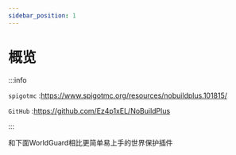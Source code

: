 ```yaml
---
sidebar_position: 1
---
```


# 概览

:::info

`spigotmc` :https://www.spigotmc.org/resources/nobuildplus.101815/

`GitHub` :https://github.com/Ez4p1xEL/NoBuildPlus

:::

和下面WorldGuard相比更简单易上手的世界保护插件